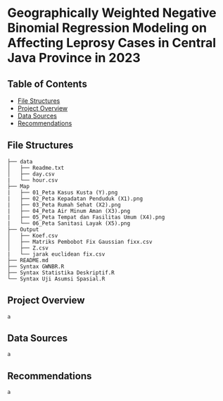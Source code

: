 # Geographically Weighted Negative Binomial Regression Modeling on Affecting Leprosy Cases in Central Java Province in 2023

## Table of Contents

- [File Structures](#File-Structures)
- [Project Overview](#project-overview)
- [Data Sources](#data-sources)
- [Recommendations](#recommendations)

## File Structures
```
├── data
│   ├── Readme.txt
│   ├── day.csv
|   └── hour.csv
├── Map
|   ├── 01_Peta Kasus Kusta (Y).png
|   ├── 02_Peta Kepadatan Penduduk (X1).png
|   ├── 03_Peta Rumah Sehat (X2).png
|   ├── 04_Peta Air Minum Aman (X3).png
|   ├── 05_Peta Tempat dan Fasilitas Umum (X4).png
|   └── 06_Peta Sanitasi Layak (X5).png
├── Output
│   ├── Koef.csv
│   ├── Matriks Pembobot Fix Gaussian fixx.csv
│   ├── Z.csv
|   └── jarak euclidean fix.csv
├── README.md
├── Syntax GWNBR.R
├── Syntax Statistika Deskriptif.R
└── Syntax Uji Asumsi Spasial.R
```

## Project Overview
```
a
```
## Data Sources
```
a
```

## Recommendations
```
a
```
